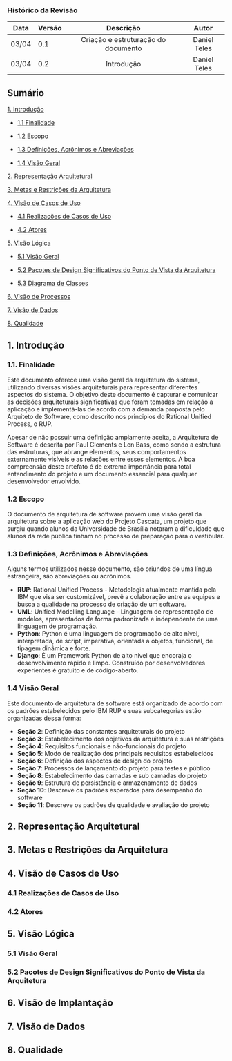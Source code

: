 ### Histórico da Revisão

| Data  | Versão |              Descrição              |    Autor     |
| :---: | ------ | :---------------------------------: | :----------: |
| 03/04 | 0.1    | Criação e estruturação do documento | Daniel Teles |
| 03/04 | 0.2    |             Introdução              | Daniel Teles |

## **Sumário**

[1. Introdução](#1-introdu%C3%A7%C3%A3o)

* [1.1 Finalidade](#11-finalidade)

* [1.2 Escopo](#12-escopo)

* [1.3 Definições, Acrônimos e Abreviações](#13-defini%C3%A7%C3%B5es-acr%C3%B4nimos-e-abrevia%C3%A7%C3%B5es)

* [1.4 Visão Geral](#15-vis%C3%A3o-geral)

[2. Representação Arquitetural](#2-representa%C3%A7%C3%A3o-arquitetural)

[3. Metas e Restrições da Arquitetura](#3-metas-e-restri%C3%A7%C3%B5es-da-arquitetura)

[4. Visão de Casos de Uso](#4-vis%C3%A3o-de-casos-de-uso)

* [4.1 Realizações de Casos de Uso](#41-realiza%C3%A7%C3%B5es-de-casos-de-uso)

* [4.2 Atores](#42-atores)

[5. Visão Lógica](#5-vis%C3%A3o-l%C3%B3gica)

* [5.1 Visão Geral](#51-vis%C3%A3o-geral)

* [5.2 Pacotes de Design Significativos do Ponto de Vista da Arquitetura](#52-pacotes-de-design-significativos-do-ponto-de-vista-da-arquitetura)

* [5.3 Diagrama de Classes](#53-diagrama-de-classes)

[6. Visão de Processos](https://github.com/fga-gpp-mds/2016.2-Observatorio-de-Residuos/wiki/Documento-de-Arquitetura#6-vis%C3%A3o-de-processos)

[7. Visão de Dados](https://github.com/fga-gpp-mds/2016.2-Observatorio-de-Residuos/wiki/Documento-de-Arquitetura#7-vis%C3%A3o-de-dados)

[8. Qualidade](#8-qualidade)

## **1. Introdução**

### **1.1. Finalidade**

Este documento oferece uma visão geral da arquitetura do sistema, utilizando diversas visões arquiteturais para representar diferentes aspectos do sistema. O objetivo deste documento é capturar e comunicar as decisões arquiteturais significativas que foram tomadas em relação a aplicação e implementá-las de acordo com a demanda proposta pelo Arquiteto de Software, como descrito nos principios do Rational Unified Process, o RUP.

Apesar de não possuir uma definição amplamente aceita, a Arquitetura de Software é descrita por Paul Clements e Len Bass, como sendo a estrutura das estruturas, que abrange elementos, seus comportamentos externamente visíveis e as relações entre esses elementos. A boa compreensão deste artefato é de extrema importância para total entendimento do projeto e um documento essencial para qualquer desenvolvedor envolvido.

### **1.2 Escopo**

O documento de arquitetura de software provém uma visão geral da arquitetura sobre a aplicação web do Projeto Cascata, um projeto que surgiu quando alunos da Universidade de Brasília notaram a dificuldade que alunos da rede pública tinham no processo de preparação para o vestibular.

### **1.3 Definições, Acrônimos e Abreviações**

Alguns termos utilizados nesse documento, são oriundos de uma língua estrangeira, são abreviações ou acrônimos.

* **RUP**: Rational Unified Process - Metodologia atualmente mantida pela IBM que visa ser customizável, prevê a colaboração entre as equipes e busca a qualidade na processo de criação de um software.
* **UML**: Unified Modelling Language - Linguagem de representação de modelos, apresentados de forma padronizada e independente de uma linguagem de programação.
* **Python**: Python é uma linguagem de programação de alto nível, interpretada, de script, imperativa, orientada a objetos, funcional, de tipagem dinâmica e forte.
* **Django**: É um Framework Python de alto nível que encoraja o desenvolvimento rápido e limpo. Construído por desenvolvedores experientes é gratuito e de código-aberto.

### **1.4 Visão Geral**

Este documento de arquitetura de software está organizado de acordo com os padrões estabelecidos pelo IBM RUP e suas subcategorias estão organizadas dessa forma:

* **Seção 2**: Definição das constantes arquiteturais do projeto
* **Seção 3**: Estabelecimento dos objetivos da arquitetura e suas restrições
* **Seção 4**: Requisitos funcionais e não-funcionais do projeto
* **Seção 5**: Modo de realização dos principais requisitos estabelecidos
* **Seção 6**: Definição dos aspectos de design do projeto
* **Seção 7**: Processos de lançamento do projeto para testes e público
* **Seção 8**: Estabelecimento das camadas e sub camadas do projeto
* **Seção 9**: Estrutura de persistência e armazenamento de dados
* **Seção 10**: Descreve os padrões esperados para desempenho do software
* **Seção 11**: Descreve os padrões de qualidade e avaliação do projeto

## **2. Representação Arquitetural**

## **3. Metas e Restrições da Arquitetura**

## **4. Visão de Casos de Uso**

### **4.1 Realizações de Casos de Uso**

### **4.2 Atores**

## **5. Visão Lógica**

### **5.1 Visão Geral**

### **5.2 Pacotes de Design Significativos do Ponto de Vista da Arquitetura**

## **6. Visão de Implantação**

## **7. Visão de Dados**

## **8. Qualidade**

